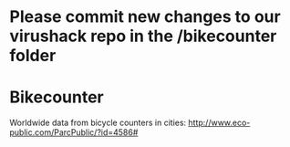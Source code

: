 # Please commit new changes to our virushack repo in the /bikecounter folder

# Bikecounter
Worldwide data from bicycle counters in cities: http://www.eco-public.com/ParcPublic/?id=4586#
